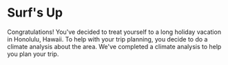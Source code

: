 # Surf's Up
Congratulations! You've decided to treat yourself to a long holiday vacation in Honolulu, Hawaii. To help with your trip planning, you decide to do a climate analysis about the area. We've completed a climate analysis to help you plan your trip.
